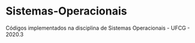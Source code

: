 # Sistemas-Operacionais
Códigos implementados na disciplina de Sistemas Operacionais - UFCG - 2020.3
